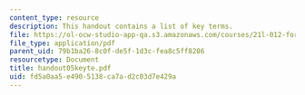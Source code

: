 ```yaml
---
content_type: resource
description: This handout contains a list of key terms.
file: https://ol-ocw-studio-app-qa.s3.amazonaws.com/courses/21l-012-forms-of-western-narrative-spring-2004/fd5a0aa5e4905138ca7ad2c03d7e429a_handout05keyte.pdf
file_type: application/pdf
parent_uid: 79b1ba26-8c0f-de5f-1d3c-fea8c5ff8286
resourcetype: Document
title: handout05keyte.pdf
uid: fd5a0aa5-e490-5138-ca7a-d2c03d7e429a
---
```

